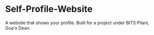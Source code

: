 # Self-Profile-Website 
A website that shows your profile. Built for a project under BITS Pilani, Goa's Dean.
